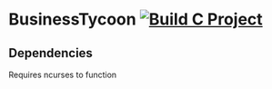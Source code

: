 # BusinessTycoon [![Build C Project](https://github.com/SparksCool/BusinessTycoon/actions/workflows/build.yml/badge.svg?branch=main)](https://github.com/SparksCool/BusinessTycoon/actions/workflows/build.yml)
 
## Dependencies
Requires ncurses to function